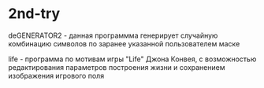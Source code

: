 # 2nd-try

deGENERATOR2 - данная программма генерирует случайную комбинацию символов по заранее указанной пользователем маске

life - программа по мотивам игры "Life" Джона Конвея, с возможностью редактирования параметров построения жизни и сохранением изображения игрового поля 
